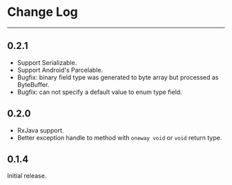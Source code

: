 # Change Log

-------

## 0.2.1
* Support Serializable.
* Support Android's Parcelable.
* Bugfix: binary field type was generated to byte array but processed as ByteBuffer.
* Bugfix: can not specify a default value to enum type field.

## 0.2.0

* RxJava support. 
* Better exception handle to method with `oneway void` or `void` return type.

## 0.1.4

Initial release.
